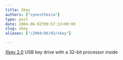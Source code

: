 ```yaml
---
title: Xkey
authors: ["synesthesia"]
type: post
date: 2004-06-02T09:57:12+00:00
slug: xkey 
aliases: ["/2004/06/02/xkey"]

---
```

[Xkey 2.0][1] USB key drive with a 32-bit processor inside

 [1]: https://www.engadget.com/entry/8662345244622102/